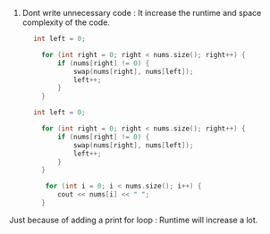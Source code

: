 1. Dont write unnecessary code : It increase the runtime and space complexity of the code.

```c++
      int left = 0;

        for (int right = 0; right < nums.size(); right++) {
            if (nums[right] != 0) {
                swap(nums[right], nums[left]);
                left++;
            }
        }
```

```c++
      int left = 0;

        for (int right = 0; right < nums.size(); right++) {
            if (nums[right] != 0) {
                swap(nums[right], nums[left]);
                left++;
            }
        }

         for (int i = 0; i < nums.size(); i++) {
            cout << nums[i] << " ";
        }
```

Just because of adding a print for loop : Runtime will increase a lot.
